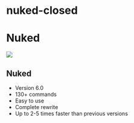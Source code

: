 # nuked-closed


# Nuked
![](https://i.imgur.com/vqnPeji.png)  

## Nuked
- Version 6.0
- 130+ commands
- Easy to use
- Complete rewrite
- Up to 2-5 times faster than previous versions
